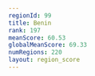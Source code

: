 ```yaml
---
regionId: 99
title: Benin
rank: 197
meanScore: 60.53
globalMeanScore: 69.33
numRegions: 220
layout: region_score
---
```

